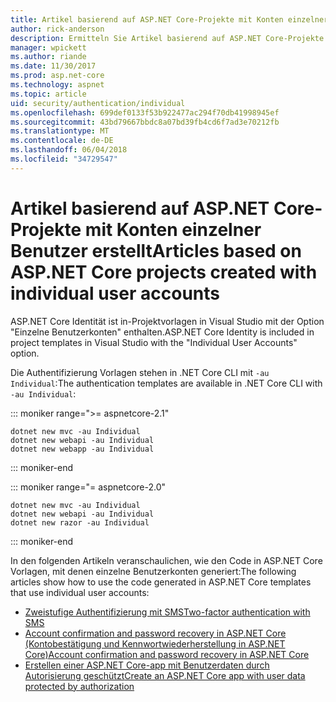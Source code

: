 ```yaml
---
title: Artikel basierend auf ASP.NET Core-Projekte mit Konten einzelner Benutzer erstellt
author: rick-anderson
description: Ermitteln Sie Artikel basierend auf ASP.NET Core-Projekte mit Konten einzelner Benutzer erstellt.
manager: wpickett
ms.author: riande
ms.date: 11/30/2017
ms.prod: asp.net-core
ms.technology: aspnet
ms.topic: article
uid: security/authentication/individual
ms.openlocfilehash: 699def0133f53b922477ac294f70db41998945ef
ms.sourcegitcommit: 43bd79667bbdc8a07bd39fb4cd6f7ad3e70212fb
ms.translationtype: MT
ms.contentlocale: de-DE
ms.lasthandoff: 06/04/2018
ms.locfileid: "34729547"
---
```

# <a name="articles-based-on-aspnet-core-projects-created-with-individual-user-accounts"></a><span data-ttu-id="d5d61-103">Artikel basierend auf ASP.NET Core-Projekte mit Konten einzelner Benutzer erstellt</span><span class="sxs-lookup"><span data-stu-id="d5d61-103">Articles based on ASP.NET Core projects created with individual user accounts</span></span>

<span data-ttu-id="d5d61-104">ASP.NET Core Identität ist in-Projektvorlagen in Visual Studio mit der Option "Einzelne Benutzerkonten" enthalten.</span><span class="sxs-lookup"><span data-stu-id="d5d61-104">ASP.NET Core Identity is included in project templates in Visual Studio with the "Individual User Accounts" option.</span></span>

<span data-ttu-id="d5d61-105">Die Authentifizierung Vorlagen stehen in .NET Core CLI mit `-au Individual`:</span><span class="sxs-lookup"><span data-stu-id="d5d61-105">The authentication templates are available in .NET Core CLI with `-au Individual`:</span></span>

::: moniker range=">= aspnetcore-2.1"

```console
dotnet new mvc -au Individual
dotnet new webapi -au Individual
dotnet new webapp -au Individual
```

::: moniker-end

::: moniker range="= aspnetcore-2.0"

```console
dotnet new mvc -au Individual
dotnet new webapi -au Individual
dotnet new razor -au Individual
```

::: moniker-end

<span data-ttu-id="d5d61-106">In den folgenden Artikeln veranschaulichen, wie den Code in ASP.NET Core Vorlagen, mit denen einzelne Benutzerkonten generiert:</span><span class="sxs-lookup"><span data-stu-id="d5d61-106">The following articles show how to use the code generated in ASP.NET Core templates that use individual user accounts:</span></span>

* [<span data-ttu-id="d5d61-107">Zweistufige Authentifizierung mit SMS</span><span class="sxs-lookup"><span data-stu-id="d5d61-107">Two-factor authentication with SMS</span></span>](xref:security/authentication/2fa)
* [<span data-ttu-id="d5d61-108">Account confirmation and password recovery in ASP.NET Core (Kontobestätigung und Kennwortwiederherstellung in ASP.NET Core)</span><span class="sxs-lookup"><span data-stu-id="d5d61-108">Account confirmation and password recovery in ASP.NET Core</span></span>](xref:security/authentication/accconfirm)
* [<span data-ttu-id="d5d61-109">Erstellen einer ASP.NET Core-app mit Benutzerdaten durch Autorisierung geschützt</span><span class="sxs-lookup"><span data-stu-id="d5d61-109">Create an ASP.NET Core app with user data protected by authorization</span></span>](xref:security/authorization/secure-data)
